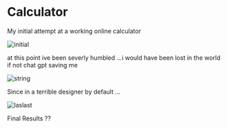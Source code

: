 # Calculator
My initial attempt at a working online calculator 



![initial](https://github.com/user-attachments/assets/12d6abc7-2e4f-4cdb-9e58-8a987c99955f)



at this point ive been severly humbled ...i would have been lost in the world if not chat gpt saving me 



![string](https://github.com/user-attachments/assets/371e13b3-dc30-4d79-bdc0-2fe72cf0199f)





Since in a terrible designer by default ...


![laslast](https://github.com/user-attachments/assets/0c0d53e5-93b5-4068-97c9-dc1eb6e6a8a3)




Final Results ??

